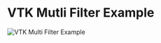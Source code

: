 # VTK Mutli Filter Example

![VTK Multi Filter Example](../../../../docs/content/examples/MultiFilter.jpg)
